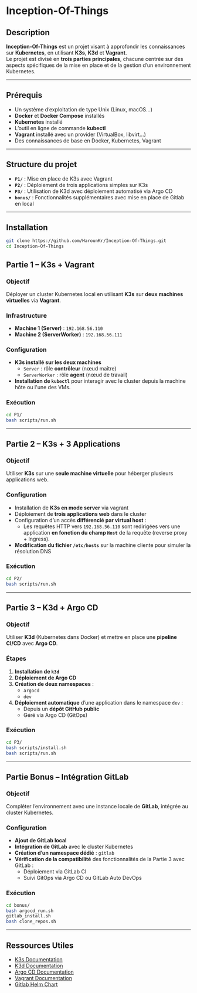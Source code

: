 # Inception-Of-Things

## Description

**Inception-Of-Things** est un projet visant à approfondir les connaissances sur **Kubernetes**, en utilisant **K3s**, **K3d** et **Vagrant**.  
Le projet est divisé en **trois parties principales**, chacune centrée sur des aspects spécifiques de la mise en place et de la gestion d’un environnement Kubernetes.

---

## Prérequis

- Un système d’exploitation de type Unix (Linux, macOS…)
- **Docker** et **Docker Compose** installés
- **Kubernetes** installé
- L’outil en ligne de commande **kubectl**
- **Vagrant** installé avec un provider (VirtualBox, libvirt…)
- Des connaissances de base en Docker, Kubernetes, Vagrant

---

## Structure du projet

- **`P1/`** : Mise en place de K3s avec Vagrant
- **`P2/`** : Déploiement de trois applications simples sur K3s
- **`P3/`** : Utilisation de K3d avec déploiement automatisé via Argo CD
- **`bonus/`** : Fonctionnalités supplémentaires avec mise en place de Gitlab en local

---

## Installation

```bash
git clone https://github.com/HarounKr/Inception-Of-Things.git
cd Inception-Of-Things
```

## Partie 1 – K3s + Vagrant

### Objectif
Déployer un cluster Kubernetes local en utilisant **K3s** sur **deux machines virtuelles** via **Vagrant**.

### Infrastructure
- **Machine 1 (Server)** : `192.168.56.110`
- **Machine 2 (ServerWorker)** : `192.168.56.111`

### Configuration
- **K3s installé sur les deux machines**
  - `Server` : rôle **contrôleur** (nœud maître)
  - `ServerWorker` : rôle **agent** (nœud de travail)
- **Installation de `kubectl`** pour interagir avec le cluster depuis la machine hôte ou l'une des VMs.

### Exécution

```bash
cd P1/
bash scripts/run.sh
```
---

## Partie 2 – K3s + 3 Applications

### Objectif
Utiliser **K3s** sur une **seule machine virtuelle** pour héberger plusieurs applications web.

### Configuration
- Installation de **K3s en mode server** via vagrant
- Déploiement de **trois applications web** dans le cluster
- Configuration d’un accès **différencié par virtual host** :
  - Les requêtes HTTP vers `192.168.56.110` sont redirigées vers une application **en fonction du champ `Host`** de la requête (reverse proxy + Ingress).
- **Modification du fichier `/etc/hosts`** sur la machine cliente pour simuler la résolution DNS

### Exécution

```bash
cd P2/
bash scripts/run.sh
```

---

## Partie 3 – K3d + Argo CD

### Objectif
Utiliser **K3d** (Kubernetes dans Docker) et mettre en place une **pipeline CI/CD** avec **Argo CD**.

### Étapes
1. **Installation de `k3d`**
2. **Déploiement de Argo CD**
3. **Création de deux namespaces** :
   - `argocd`
   - `dev`
4. **Déploiement automatique** d’une application dans le namespace `dev` :
   - Depuis un **dépôt GitHub public**
   - Géré via Argo CD (GitOps)

### Exécution

```bash
cd P3/
bash scripts/install.sh
bash scripts/run.sh
```

---

## Partie Bonus – Intégration GitLab

### Objectif
Compléter l’environnement avec une instance locale de **GitLab**, intégrée au cluster Kubernetes.

### Configuration
- **Ajout de GitLab local**
- **Intégration de GitLab** avec le cluster Kubernetes
- **Création d’un namespace dédié** : `gitlab`
- **Vérification de la compatibilité** des fonctionnalités de la Partie 3 avec GitLab :
  - Déploiement via GitLab CI
  - Suivi GitOps via Argo CD ou GitLab Auto DevOps

### Exécution

```bash
cd bonus/
bash argocd_run.sh
gitlab_install.sh
bash clone_repos.sh
```
---

## Ressources Utiles

- [K3s Documentation](https://docs.k3s.io/)
- [K3d Documentation](https://k3d.io/)
- [Argo CD Documentation](https://argo-cd.readthedocs.io/)
- [Vagrant Documentation](https://developer.hashicorp.com/vagrant/docs)
- [Gitlab Helm Chart](https://docs.gitlab.com/charts/installation/deployment/)
